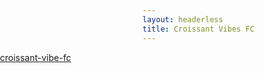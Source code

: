 ```yaml
---
layout: headerless
title: Croissant Vibes FC
---
```


<div id="myShop", style="position: absolute; left: 0; width: 100%">
    <a href="https://shop.spreadshirt.com.au/croissant-vibe-fc">croissant-vibe-fc</a>
</div>

<script>
    var spread_shop_config = {
        shopName: 'croissant-vibe-fc',
        locale: 'us_AU',
        prefix: 'https://shop.spreadshirt.com.au',
        baseId: 'myShop'
    };
</script>

<script type="text/javascript"
        src="https://shop.spreadshirt.com.au/shopfiles/shopclient/shopclient.nocache.js">
</script>
